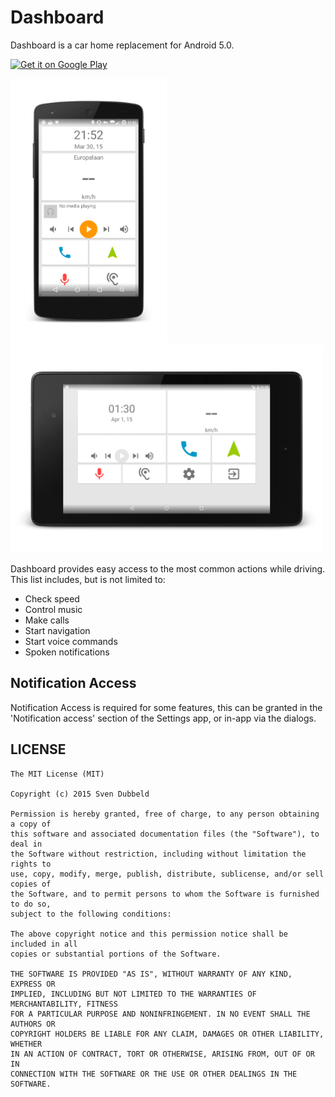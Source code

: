 # Dashboard
Dashboard is a car home replacement for Android 5.0.

<a href="https://play.google.com/store/apps/details?id=nl.svendubbeld.car">
  <img alt="Get it on Google Play"
       src="https://developer.android.com/images/brand/en_generic_rgb_wo_45.png" />
</a>

<img src="screen-1_framed.png" width="250px" /> <img src="screen-5_framed.png" width="500px" />

Dashboard provides easy access to the most common actions while driving. This list includes, but is not limited to:

* Check speed
* Control music
* Make calls
* Start navigation
* Start voice commands
* Spoken notifications

## Notification Access
Notification Access is required for some features, this can be granted in the 'Notification access' section of the Settings app, or in-app via the dialogs.

## LICENSE
    The MIT License (MIT)

    Copyright (c) 2015 Sven Dubbeld

    Permission is hereby granted, free of charge, to any person obtaining a copy of
    this software and associated documentation files (the "Software"), to deal in
    the Software without restriction, including without limitation the rights to
    use, copy, modify, merge, publish, distribute, sublicense, and/or sell copies of
    the Software, and to permit persons to whom the Software is furnished to do so,
    subject to the following conditions:

    The above copyright notice and this permission notice shall be included in all
    copies or substantial portions of the Software.

    THE SOFTWARE IS PROVIDED "AS IS", WITHOUT WARRANTY OF ANY KIND, EXPRESS OR
    IMPLIED, INCLUDING BUT NOT LIMITED TO THE WARRANTIES OF MERCHANTABILITY, FITNESS
    FOR A PARTICULAR PURPOSE AND NONINFRINGEMENT. IN NO EVENT SHALL THE AUTHORS OR
    COPYRIGHT HOLDERS BE LIABLE FOR ANY CLAIM, DAMAGES OR OTHER LIABILITY, WHETHER
    IN AN ACTION OF CONTRACT, TORT OR OTHERWISE, ARISING FROM, OUT OF OR IN
    CONNECTION WITH THE SOFTWARE OR THE USE OR OTHER DEALINGS IN THE SOFTWARE.
